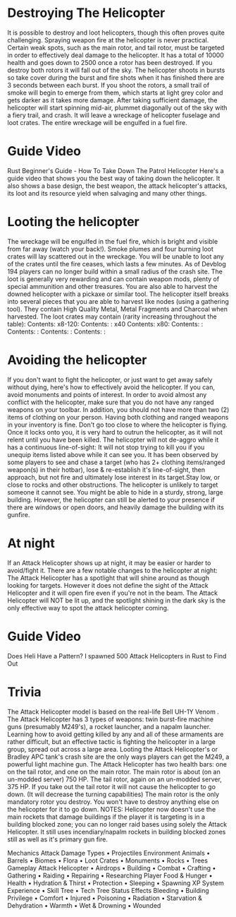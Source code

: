 # Destroying The Helicopter

It is possible to destroy and loot helicopters, though this often proves quite challenging.
Spraying weapon fire at the helicopter is never practical. Certain weak spots, such as the main rotor, and tail rotor, must be targeted in order to effectively deal damage to the helicopter. It has a total of 10000 health and goes down to 2500 once a rotor has been destroyed. If you destroy both rotors it will fall out of the sky. The helicopter shoots in bursts so take cover during the burst and fire shots when it has finished there are 3 seconds between each burst. If you shoot the rotors, a small trail of smoke will begin to emerge from them, which starts at light grey color and gets darker as it takes more damage. After taking sufficient damage, the helicopter will start spinning mid-air, plummet diagonally out of the sky with a fiery trail, and crash. It will leave a wreckage of helicopter fuselage and loot crates. The entire wreckage will be engulfed in a fuel fire.
 
# Guide Video

 Rust Beginner's Guide - How To Take Down The Patrol Helicopter 
Here's a guide video that shows you the best way of taking down the helicopter. It also shows a base design, the best weapon, the attack helicopter's attacks, its loot and its resource yield when salvaging and many other things.
# Looting the helicopter

 
The wreckage will be engulfed in the fuel fire, which is bright and visible from far away (watch your back!). Smoke plumes and four burning loot crates will lay scattered out in the wreckage. You will be unable to loot any of the crates until the fire ceases, which lasts a few minutes. As of Devblog 194 players can no longer build within a small radius of the crash site. The loot is generally very rewarding and can contain weapon mods, plenty of special ammunition and other treasures.
You are also able to harvest the downed helicopter with a pickaxe or similar tool. The helicopter itself breaks into several pieces that you are able to harvest like nodes (using a gathering tool). They contain High Quality Metal, Metal Fragments and Charcoal when harvested.
The loot crates may contain (rarity increasing throughout the table):
Contents: x8-120: 
Contents: : x40
Contents: x80: 
Contents: : 
Contents: : 
Contents: : 
Contents: : 
# Avoiding the helicopter

If you don't want to fight the helicopter, or just want to get away safely without dying, here's how to effectively avoid the helicopter.
If you can, avoid monuments and points of interest.
In order to avoid almost any conflict with the helicopter, make sure that you do not have any ranged weapons on your toolbar. In addition, you should not have more than two (2) items of clothing on your person. Having both clothing and ranged weapons in your inventory is fine.
Don't go too close to where the helicopter is flying. Once it locks onto you, it is very hard to outrun the helicopter, as it will not relent until you have been killed.
The helicopter will not de-aggro while it has a continuous line-of-sight: It will not stop trying to kill you if you unequip items listed above while it can see you. It has been observed by some players to see and chase a target (who has 2+ clothing items/ranged weapon(s) in their hotbar), lose & re-establish it's line-of-sight, then approach, but not fire and ultimately lose interest in its target.Stay low, or close to rocks and other obstructions. The helicopter is unlikely to target someone it cannot see.
You might be able to hide in a sturdy, strong, large building. However, the helicopter can still be alerted to your presence if there are windows or open doors, and heavily damage the building with its gunfire.
# At night

If an Attack Helicopter shows up at night, it may be easier or harder to avoid/fight it. There are a few notable changes to the helicopter at night:
The Attack Helicopter has a spotlight that will shine around as though looking for targets. However it does not define the sight of the Attack Helicopter and it will open fire even if you're not in the beam.
The Attack Helicopter will NOT be lit up, and the spotlight shining in the dark sky is the only effective way to spot the attack helicopter coming.
 
# Guide Video

 Does Heli Have a Pattern? I spawned 500 Attack Helicopters in Rust to Find Out 
# Trivia

The Attack Helicopter model is based on the real-life Bell UH-1Y Venom .
The Attack Helicopter has 3 types of weapons: twin burst-fire machine guns (presumably M249's), a rocket launcher, and a napalm launcher. Learning how to avoid getting killed by any and all of these armaments are rather difficult, but an effective tactic is fighting the helicopter in a large group, spread out across a large area.
Looting the Attack Helicopter's or Bradley APC tank's crash site are the only ways players can get the M249, a powerful light machine gun.
The Attack Helicopter has two health bars: one on the tail rotor, and one on the main rotor.
The main rotor is about (on an un-modded server) 750 HP. The tail rotor, again on an un-modded server, 375 HP.
If you take out the tail rotor it will not cause the helicopter to go down. (It will decrease the turning capabilities)
The main rotor is the only mandatory rotor you destroy. You won't have to destroy anything else on the helicopter for it to go down.
NOTES:
Helicopter now doesn't use the main rockets that damage buildings if the player it is targeting is in a building blocked zone; you can no longer raid bases using solely the Attack Helicopter.
It still uses incendiary/napalm rockets in building blocked zones still as well as it's primary gun fire.
 
Mechanics
Attack
Damage Types • Projectiles
Environment
Animals • Barrels • Biomes • Flora • Loot Crates • Monuments • Rocks • Trees
Gameplay
Attack Helicopter • Airdrops • Building • Combat • Crafting • Gathering • Raiding • Repairing • Researching
Player
Food & Hunger • Health • Hydration & Thirst • Protection • Sleeping • Spawning
XP System
Experience • Skill Tree • Tech Tree
Status Effects
Bleeding • Building Privilege • Comfort • Injured • Poisoning • Radiation • Starvation & Dehydration • Warmth • Wet & Drowning • Wounded
